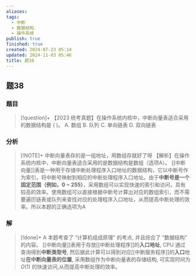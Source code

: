 ```yaml
---
aliases: 
tags:
  - 中断
  - 数据结构
  - 操作系统
publish: true
finished: true
created: 2024-07-23 05:14
updated: 2024-11-03 05:46
title: 题38
---
```

## 题38
### 题目
> [!question]+
> 【2023 统考真题】在操作系统内核中，中断向量表适合采用的数据结构是 ( )。
> A. 数组 
> B. 队列 
> C. 单向链表 
> D. 双向链表
### 分析
> [!NOTE]+
> 中断向量表存的是一组地址，用数组存就好了呀
> 【解析】在操作系统内核中，中断向量表适合采用的是数据结构是数组（选项A）。
> [[中断向量]]表是一种用于存储中断处理程序入口地址的数据结构，它以中断号作为索引，将中断号映射到相应的中断处理程序入口地址。由于**中断号是一个固定范围（例如，0 ~ 255）**，采用数组可以实现快速的索引和访问，具有较高的效率。使用数组可以直接根据中断号计算出对应的数组索引，而不需要遍历链表或队列来查找对应的处理程序入口地址，从而提高中断处理的效率。所以本题的正确选项为A
### 解
> [!done]+
> A
> 本题考查了 “计算机组成原理” 的考点, 并且综合了 “数据结构” 的内容。
> [[中断向量]]表用于存放[[中断处理程序]]的**入口地址**, CPU 通过查询得到**中断类型号**, 然后据此计算可以得到对应[[中断服务程序]]的**入口**地址**在中断向量表的位置**, 采用数组作为中断向量表的存储结构, 可实现时间为 $O\left( 1\right)$ 的快速访问,从而提高中断处理的效率。